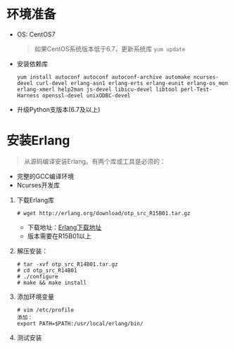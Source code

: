# 环境准备

- OS: CentOS7
    
    >如果CentOS系统版本低于6.7，更新系统库 `yum update`

- 安装依赖库
    
    `yum install autoconf autoconf autoconf-archive automake ncurses-devel curl-devel erlang-asn1 erlang-erts erlang-eunit erlang-os_mon erlang-xmerl help2man js-devel libicu-devel libtool perl-Test-Harness openssl-devel unixODBC-devel`

- 升级Python支版本(6.7及以上)
    
# 安装Erlang

> 从源码编译安装Erlang。有两个库或工具是必须的：
* 完整的GCC编译环境
* Ncurses开发库


1. 下载Erlang库
    ```
    # wget http://erlang.org/download/otp_src_R15B01.tar.gz 
    ```
    - 下载地址：[Erlang下载地址](http://www.erlang.org/download/otp_src_R15B01.tar.gz)
    - 版本需要在R15B01以上

2. 解压安装：

    ```shell
    # tar -xvf otp_src_R14B01.tar.gz
    # cd otp_src_R14B01
    # ./configure
    # make && make install
    ```
3. 添加环境变量
    
    ```
    # vim /etc/profile
    添加：
    export PATH=$PATH:/usr/local/erlang/bin/
    ```
4. 测试安装
    
    
